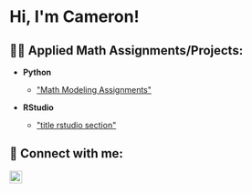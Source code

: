 <h1>Hi, I'm Cameron!</h1>

<h2>👨‍💻 Applied Math Assignments/Projects:</h2>

- <b>Python</b>
  - ["Math Modeling Assignments"]([https://github.com/joshmadakor1/Package-Delivery-Pathfinding-Algorithm](https://github.com/cameronuyeki/MathModelingAssignments))
  
- <b>RStudio</b>
  - ["title rstudio section"](https://github.com/joshmadakor1/Package-Delivery-Pathfinding-Algorithm)


<h2> 🤳 Connect with me:</h2>

[<img align="left" alt="JoshMadakor | LinkedIn" width="22px" src="https://cdn.jsdelivr.net/npm/simple-icons@v3/icons/linkedin.svg" />][linkedin]

[linkedin]: https://www.linkedin.com/in/cameron-uyeki-22007523a/

<!--
**joshmadakor1/joshmadakor1** is a ✨ _special_ ✨ repository because its `README.md` (this file) appears on your GitHub profile.

Here are some ideas to get you started:

- 🔭 I’m currently working on ...
- 🌱 I’m currently learning ...
- 👯 I’m looking to collaborate on ...
- 🤔 I’m looking for help with ...
- 💬 Ask me about ...
- 📫 How to reach me: ...
- 😄 Pronouns: ...
- ⚡ Fun fact: ...
-->
